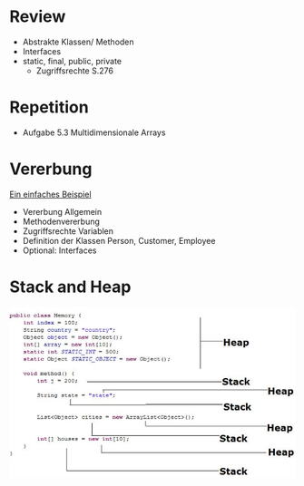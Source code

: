 # Review

* Abstrakte Klassen/ Methoden
* Interfaces
* static, final, public, private
  * Zugriffsrechte S.276

# Repetition

* Aufgabe 5.3 Multidimensionale Arrays

# Vererbung

[Ein einfaches Beispiel](https://github.com/Hochschule-Luzern/WIINM11-JavaTutorat/tree/master/Zusatzaugaben/src/Block9_Beispiele)
* Vererbung Allgemein
* Methodenvererbung
* Zugriffsrechte Variablen
* Definition der Klassen Person, Customer, Employee
* Optional: Interfaces

# Stack and Heap

![](https://github.com/Hochschule-Luzern/WIINM11-JavaTutorat/blob/master/images/stack_heap.jpg)

